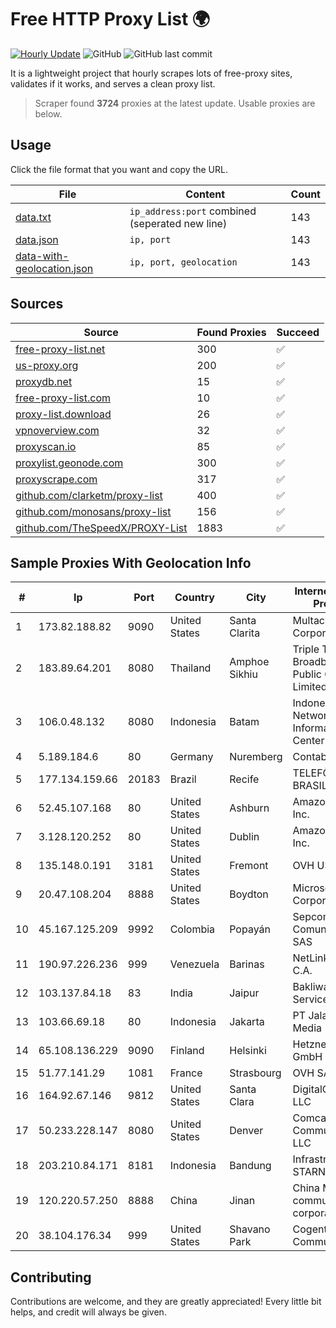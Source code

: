 
# Free HTTP Proxy List 🌍

[![Hourly Update](https://github.com/mertguvencli/http-proxy-list/actions/workflows/main.yml/badge.svg?branch=main)](https://github.com/mertguvencli/http-proxy-list/actions/workflows/main.yml)
![GitHub](https://img.shields.io/github/license/mertguvencli/http-proxy-list)
![GitHub last commit](https://img.shields.io/github/last-commit/mertguvencli/http-proxy-list)

It is a lightweight project that hourly scrapes lots of free-proxy sites, validates if it works, and serves a clean proxy list.


> Scraper found **3724** proxies at the latest update. Usable proxies are below.

## Usage

Click the file format that you want and copy the URL.


|File|Content|Count|
|----|-------|-----|
|[data.txt](https://raw.githubusercontent.com/mertguvencli/http-proxy-list/main/proxy-list/data.txt)|`ip_address:port` combined (seperated new line)|143|
|[data.json](https://raw.githubusercontent.com/mertguvencli/http-proxy-list/main/proxy-list/data.json)|`ip, port`|143|
|[data-with-geolocation.json](https://raw.githubusercontent.com/mertguvencli/http-proxy-list/main/proxy-list/data-with-geolocation.json)|`ip, port, geolocation`|143|

## Sources

|Source|Found Proxies|Succeed|
|------|-------------|-------|
|[free-proxy-list.net](https://free-proxy-list.net)|300|✅|
|[us-proxy.org](https://www.us-proxy.org)|200|✅|
|[proxydb.net](http://proxydb.net)|15|✅|
|[free-proxy-list.com](https://free-proxy-list.com/?page=&port=&type%5B%5D=http&type%5B%5D=https&up_time=0&search=Search)|10|✅|
|[proxy-list.download](https://www.proxy-list.download/HTTP)|26|✅|
|[vpnoverview.com](https://vpnoverview.com/privacy/anonymous-browsing/free-proxy-servers)|32|✅|
|[proxyscan.io](https://www.proxyscan.io)|85|✅|
|[proxylist.geonode.com](https://proxylist.geonode.com/api/proxy-list?limit=300&page=1&sort_by=lastChecked&sort_type=desc&protocols=http,https)|300|✅|
|[proxyscrape.com](https://api.proxyscrape.com/v2/?request=displayproxies&protocol=http&timeout=10000&country=all&ssl=all&anonymity=all)|317|✅|
|[github.com/clarketm/proxy-list](https://raw.githubusercontent.com/clarketm/proxy-list/master/proxy-list-raw.txt)|400|✅|
|[github.com/monosans/proxy-list](https://raw.githubusercontent.com/monosans/proxy-list/main/proxies/http.txt)|156|✅|
|[github.com/TheSpeedX/PROXY-List](https://raw.githubusercontent.com/TheSpeedX/PROXY-List/master/http.txt)|1883|✅|


## Sample Proxies With Geolocation Info

|#|Ip|Port|Country|City|Internet Service Provider|
|-|--|----|-------|----|-------------------------|
|1|173.82.188.82|9090|United States|Santa Clarita|Multacom Corporation|
|2|183.89.64.201|8080|Thailand|Amphoe Sikhiu|Triple T Broadband Public Company Limited|
|3|106.0.48.132|8080|Indonesia|Batam|Indonesia Network Information Center|
|4|5.189.184.6|80|Germany|Nuremberg|Contabo GmbH|
|5|177.134.159.66|20183|Brazil|Recife|TELEFÔNICA BRASIL S.A|
|6|52.45.107.168|80|United States|Ashburn|Amazon.com, Inc.|
|7|3.128.120.252|80|United States|Dublin|Amazon.com, Inc.|
|8|135.148.0.191|3181|United States|Fremont|OVH US LLC|
|9|20.47.108.204|8888|United States|Boydton|Microsoft Corporation|
|10|45.167.125.209|9992|Colombia|Popayán|Sepcom Comunicaciones SAS|
|11|190.97.226.236|999|Venezuela|Barinas|NetLink América C.A.|
|12|103.137.84.18|83|India|Jaipur|Bakliwal Telecom Services Pvt Ltd|
|13|103.66.69.18|80|Indonesia|Jakarta|PT Jala Lintas Media|
|14|65.108.136.229|9090|Finland|Helsinki|Hetzner Online GmbH|
|15|51.77.141.29|1081|France|Strasbourg|OVH SAS|
|16|164.92.67.146|9812|United States|Santa Clara|DigitalOcean, LLC|
|17|50.233.228.147|8080|United States|Denver|Comcast Cable Communications, LLC|
|18|203.210.84.171|8181|Indonesia|Bandung|Infrastruktur STARNET|
|19|120.220.57.250|8888|China|Jinan|China Mobile communications corporation|
|20|38.104.176.34|999|United States|Shavano Park|Cogent Communications|



## Contributing

Contributions are welcome, and they are greatly appreciated! Every
little bit helps, and credit will always be given.


